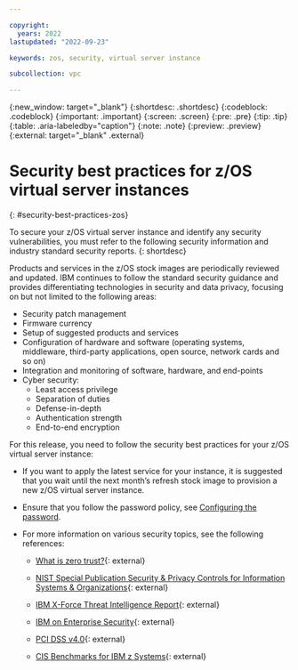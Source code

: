 ```yaml
---

copyright:
  years: 2022
lastupdated: "2022-09-23"

keywords: zos, security, virtual server instance

subcollection: vpc

---
```


{:new_window: target="_blank"}
{:shortdesc: .shortdesc}
{:codeblock: .codeblock}
{:important: .important}
{:screen: .screen}
{:pre: .pre}
{:tip: .tip}
{:table: .aria-labeledby="caption"}
{:note: .note}
{:preview: .preview}
{:external: target="_blank" .external}

# Security best practices for z/OS virtual server instances
{: #security-best-practices-zos}

To secure your z/OS virtual server instance and identify any security vulnerabilities, you must refer to the following security information and industry standard security reports.
{: shortdesc} 

Products and services in the z/OS stock images are periodically reviewed and updated. IBM continues to follow the standard security guidance and provides differentiating technologies in security and data privacy, focusing on but not limited to the following areas:  
* Security patch management
* Firmware currency  
* Setup of suggested products and services
* Configuration of hardware and software (operating systems, middleware, third-party applications, open source, network cards and so on)
* Integration and monitoring of software, hardware, and end-points
* Cyber security:
    * Least access privilege
    * Separation of duties
    * Defense-in-depth
    * Authentication strength
    * End-to-end encryption

For this release, you need to follow the security best practices for your z/OS virtual server instance:  

* If you want to apply the latest service for your instance, it is suggested that you wait until the next month’s refresh stock image to provision a new z/OS virtual server instance. 

* Ensure that you follow the password policy, see [Configuring the password](/docs/vpc?topic=vpc-vsi_is_connecting_zos#configure-password).

* For more information on various security topics, see the following references:  

    * [What is zero trust?](https://www.ibm.com/topics/zero-trust){: external}

    * [NIST Special Publication Security & Privacy Controls for Information Systems & Organizations](https://doi.org/10.6028/NIST.SP.800-53r5){: external}

    * [IBM X-Force Threat Intelligence Report](https://www.ibm.com/security/data-breach/threat-intelligence/){: external}

    * [IBM on Enterprise Security](https://www.ibm.com/it-infrastructure/z/capabilities/enterprise-security){: external}

    * [PCI DSS v4.0](https://www.pcisecuritystandards.org/documents/PCI-DSS-v4_0.pdf){: external}

    * [CIS Benchmarks for IBM z Systems](https://workbench.cisecurity.org/files/3877){: external}

 